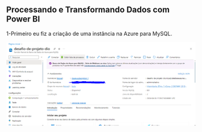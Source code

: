 ## Processando e Transformando Dados com Power BI

1-Primeiro eu fiz a criação de uma instância na Azure para MySQL.

<img src="azure-captura.PNG">

